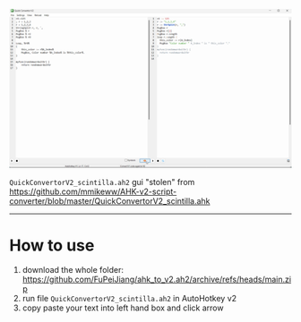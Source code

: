 ![QuickConvertorV2_scintilla.png](QuickConvertorV2_scintilla.png)

`QuickConvertorV2_scintilla.ah2` gui "stolen" from https://github.com/mmikeww/AHK-v2-script-converter/blob/master/QuickConvertorV2_scintilla.ahk<br>

___

# How to use

1) download the whole folder: https://github.com/FuPeiJiang/ahk_to_v2.ah2/archive/refs/heads/main.zip<br>
2) run file `QuickConvertorV2_scintilla.ah2` in AutoHotkey v2<br>
3) copy paste your text into left hand box and click arrow <br>